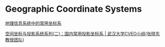# Geographic Coordinate Systems
[地理信息系统中的常用坐标系](https://zlthinker.github.io/%E5%9C%B0%E7%90%86%E4%BF%A1%E6%81%AF%E7%B3%BB%E7%BB%9F%E4%B8%AD%E7%9A%84%E5%B8%B8%E7%94%A8%E5%9D%90%E6%A0%87%E7%B3%BB)

[空间坐标与投影系统系列(二)：国内常用投影坐标系 | 武汉大学CVEO小组(张晓东教授团队)](https://www.whu-cveo.com/2018/07/31/coordinate-china/)